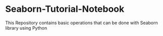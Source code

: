 # Seaborn-Tutorial-Notebook
This Repository contains basic operations that can be done with Seaborn library using Python

